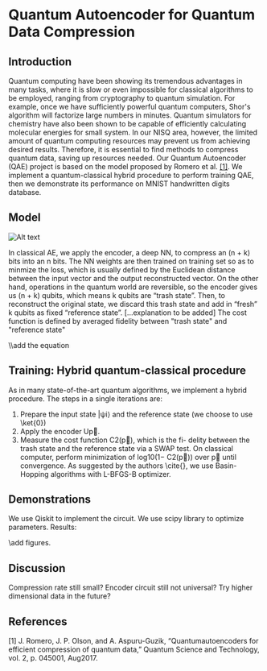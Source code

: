 # Quantum Autoencoder for Quantum Data Compression 

## Introduction
 Quantum computing have been showing its tremendous advantages in many tasks, where it is slow or even impossible for classical algorithms to be employed, ranging from cryptography to quantum simulation. For example, once we have sufficiently powerful quantum computers, Shor's algorithm will factorize large numbers in minutes. Quantum simulators for chemistry have also been shown to be capable of efficiently calculating molecular energies for small system. In our NISQ area, however, the limited amount of quantum computing resources may prevent us from achieving desired results. Therefore, it is essential to find methods to compress quantum data, saving up resources needed. Our Quantum Autoencoder (QAE) project is based on the model proposed by Romero et al. [[1]](https://iopscience.iop.org/article/10.1088/2058-9565/aa8072/meta). We implement a quantum-classical hybrid procedure to perform training QAE, then we demonstrate its performance on MNIST handwritten digits database.
## Model  
  ![Alt text](~/QAE_model.png?raw=true "QAE Model proposed by[[1]]")

  
  In classical AE, we apply the encoder, a deep NN, to compress an (n + k) bits into an n bits. The NN weights are then trained on training set so as to minmize the loss, which is usually defined by the Euclidean distance between the input vector and the output reconstructed vector. On the other hand, operations in the quantum world are reversible, so the encoder gives us (n + k) qubits, which means k qubits are “trash state”. Then, to reconstruct the original state, we discard this trash state and add in “fresh” k qubits as fixed “reference state”. [...explanation to be added] The cost function is defined by averaged fidelity between "trash state" and "reference state"
  
  \\\add the equation
 
## Training: Hybrid quantum-classical procedure
  As in many state-of-the-art quantum algorithms, we implement a hybrid procedure. 
  The steps in a single iterations are:
   1. Prepare the input state |ψi⟩ and the reference state (we choose to use \ket{0})
   2. Apply the encoder Up⃗.
   3. Measure the cost function C2(p⃗), which is the fi- delity between the trash state and the reference state via a SWAP test.
  On classical computer, perform minimization of log10(1− C2(p⃗)) over p⃗ until convergence. As suggested by the authors \cite{}, we use Basin- Hopping algorithms with L-BFGS-B optimizer.
  
## Demonstrations
  We use Qiskit to implement the circuit.
  We use scipy library to optimize parameters.
  Results:
  
  \\add figures.
  
  
## Discussion
  Compression rate still small?
  Encoder circuit still not universal?
  Try higher dimensional data in the future?
  
## References
  [1] J. Romero, J. P. Olson, and A. Aspuru-Guzik, “Quantumautoencoders for efficient compression of quantum data,” Quantum Science and Technology, vol. 2, p. 045001, Aug2017.


